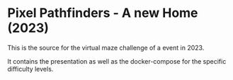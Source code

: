 # Pixel Pathfinders - A new Home (2023)

This is the source for the virtual maze challenge of a event in 2023.

It contains the presentation as well as the docker-compose for the specific difficulty levels.
